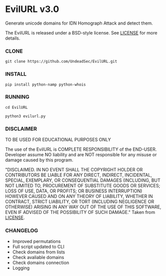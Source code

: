 EvilURL v3.0
==
Generate unicode domains for IDN Homograph Attack and detect them.

The EvilURL is released under a BSD-style license. See
[LICENSE](LICENSE) for more details.

### CLONE
```
git clone https://github.com/UndeadSec/EvilURL.git
```
### INSTALL
```
pip install python-namp python-whois
```
### RUNNING
```
cd EvilURL
```
```
python3 evilurl.py
```
### DISCLAIMER

TO BE USED FOR EDUCATIONAL PURPOSES ONLY

The use of the EvilURL is COMPLETE RESPONSIBILITY of the END-USER. Developer assume NO liability and are NOT responsible for any misuse or damage caused by this program.

"DISCLAIMED. IN NO EVENT SHALL THE COPYRIGHT HOLDER OR CONTRIBUTORS BE LIABLE
FOR ANY DIRECT, INDIRECT, INCIDENTAL, SPECIAL, EXEMPLARY, OR CONSEQUENTIAL
DAMAGES (INCLUDING, BUT NOT LIMITED TO, PROCUREMENT OF SUBSTITUTE GOODS OR
SERVICES; LOSS OF USE, DATA, OR PROFITS; OR BUSINESS INTERRUPTION) HOWEVER
CAUSED AND ON ANY THEORY OF LIABILITY, WHETHER IN CONTRACT, STRICT LIABILITY,
OR TORT (INCLUDING NEGLIGENCE OR OTHERWISE) ARISING IN ANY WAY OUT OF THE USE
OF THIS SOFTWARE, EVEN IF ADVISED OF THE POSSIBILITY OF SUCH DAMAGE."
Taken from [LICENSE](LICENSE).

### CHANGELOG
* Improved permutations
* Full script updated to CLI
* Check domains from lists
* Check avaliable domains
* Check domains connection
* Logging
